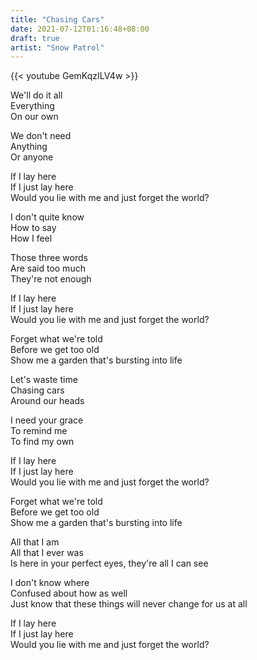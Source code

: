 ```yaml
---
title: "Chasing Cars"
date: 2021-07-12T01:16:48+08:00
draft: true
artist: "Snow Patrol"
---
```


{{< youtube GemKqzILV4w >}}

We'll do it all  
Everything  
On our own  

We don't need  
Anything  
Or anyone  

If I lay here  
If I just lay here  
Would you lie with me and just forget the world?  

I don't quite know  
How to say  
How I feel  

Those three words  
Are said too much  
They're not enough  

If I lay here  
If I just lay here  
Would you lie with me and just forget the world?  

Forget what we're told  
Before we get too old  
Show me a garden that's bursting into life  

Let's waste time  
Chasing cars  
Around our heads  

I need your grace  
To remind me  
To find my own  

If I lay here  
If I just lay here  
Would you lie with me and just forget the world?  

Forget what we're told  
Before we get too old  
Show me a garden that's bursting into life  

All that I am  
All that I ever was  
Is here in your perfect eyes, they're all I can see  

I don't know where  
Confused about how as well  
Just know that these things will never change for us at all  

If I lay here  
If I just lay here  
Would you lie with me and just forget the world?  